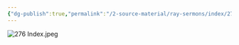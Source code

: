 ```yaml
---
{"dg-publish":true,"permalink":"/2-source-material/ray-sermons/index/276-chrono/"}
---
```


![276 Index.jpeg](/img/user/2%20Source%20Material/Ray%20Sermons/Index/276%20Index.jpeg)